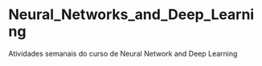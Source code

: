 # Neural_Networks_and_Deep_Learning
Atividades semanais do curso de Neural Network and Deep Learning
